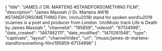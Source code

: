 {
    "title": "JAMES \/\/ DR. MARTENS #STANDFORSOMETHING FILM",
    "description": "James Massiah \/\/ Dr. Martens AW16 #STANDFORSOMETHING Film. \n\n\u2018I stand for spoken word\u2019 \nJames is a poet and producer from London. \n\nMusic track Life is Death by James Massiah.",
    "channelid": "195859",
    "videoid": "67134996",
    "date_created": "1467882111",
    "date_modified": "1470261548",
    "type": "captivate",
    "layout": "channelVideo",
    "url": "\/music\/james-dr-martens-standforsomething-film\/195859-67134996"
}